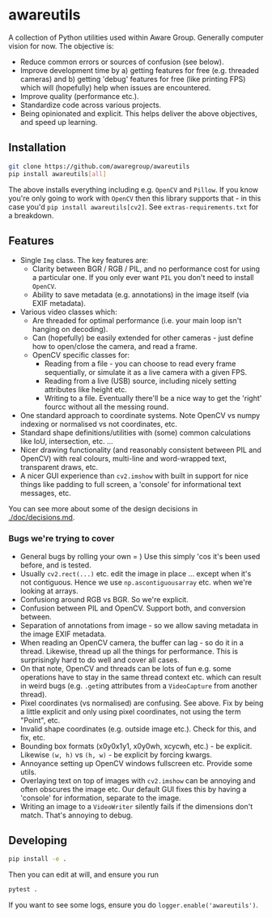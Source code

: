 # awareutils

A collection of Python utilities used within Aware Group. Generally computer vision for now. The objective is:

- Reduce common errors or sources of confusion (see below).
- Improve development time by a) getting features for free (e.g. threaded cameras) and b) getting 'debug' features for free (like printing FPS) which will (hopefully) help when issues are encountered.
- Improve quality (performance etc.).
- Standardize code across various projects.
- Being opinionated and explicit. This helps deliver the above objectives, and speed up learning.

## Installation

```sh
git clone https://github.com/awaregroup/awareutils
pip install awareutils[all]
```

The above installs everything including e.g. `OpenCV` and `Pillow`. If you know you're only going to work with `OpenCV` then this library supports that - in this case you'd `pip install awareutils[cv2]`. See `extras-requirements.txt` for a breakdown.

## Features

- Single `Img` class. The key features are:
  - Clarity between BGR / RGB / PIL, and no performance cost for using a particular one. If you only ever want `PIL` you don't need to install `OpenCV`.
  - Ability to save metadata (e.g. annotations) in the image itself (via EXIF metadata).
- Various video classes which:
  - Are threaded for optimal performance (i.e. your main loop isn't hanging on decoding).
  - Can (hopefully) be easily extended for other cameras - just define how to open/close the camera, and read a frame.
  - OpenCV specific classes for:
    - Reading from a file - you can choose to read every frame sequentially, or simulate it as a live camera with a given FPS.
    - Reading from a live (USB) source, including nicely setting attributes like height etc.
    - Writing to a file. Eventually there'll be a nice way to get the 'right' fourcc without all the messing round.
- One standard approach to coordinate systems. Note OpenCV vs numpy indexing or normalised vs not coordinates, etc.
- Standard shape definitions/utilities with (some) common calculations like IoU, intersection, etc. ...
- Nicer drawing functionality (and reasonably consistent between PIL and OpenCV) with real colours, multi-line and word-wrapped text, transparent draws, etc.
- A nicer GUI experience than `cv2.imshow` with built in support for nice things like padding to full screen, a 'console' for informational text messages, etc.

You can see more about some of the design decisions in [./doc/decisions.md](./doc/decisions.md).

### Bugs we're trying to cover

- General bugs by rolling your own = ) Use this simply 'cos it's been used before, and is tested.
- Usually `cv2.rect(...)` etc. edit the image in place ... except when it's not contiguous. Hence we use `np.ascontiguousarray` etc. when we're looking at arrays.
- Confusiong around RGB vs BGR. So we're explicit.
- Confusion between PIL and OpenCV. Support both, and conversion between.
- Separation of annotations from image - so we allow saving metadata in the image EXIF metadata.
- When reading an OpenCV camera, the buffer can lag - so do it in a thread. Likewise, thread up all the things for performance. This is surprisingly hard to do well and cover all cases.
- On that note, OpenCV and threads can be lots of fun e.g. some operations have to stay in the same thread context etc. which can result in weird bugs (e.g. `.get`ing attributes from a `VideoCapture` from another thread).
- Pixel coordinates (vs normalised) are confusing. See above. Fix by being a little explicit and only using pixel coordinates, not using the term "Point", etc.
- Invalid shape coordinates (e.g. outside image etc.). Check for this, and fix, etc.
- Bounding box formats (x0y0x1y1, x0y0wh, xcycwh, etc.) - be explicit. Likewise `(w, h)` vs `(h, w)` - be explicit by forcing kwargs.
- Annoyance setting up OpenCV windows fullscreen etc. Provide some utils.
- Overlaying text on top of images with `cv2.imshow` can be annoying and often obscures the image etc. Our default GUI fixes this by having a 'console' for information, separate to the image.
- Writing an image to a `VideoWriter` silently fails if the dimensions don't match. That's annoying to debug.

## Developing

```sh
pip install -e .
```

Then you can edit at will, and ensure you run

```sh
pytest .
```

If you want to see some logs, ensure you do `logger.enable('awareutils')`.
